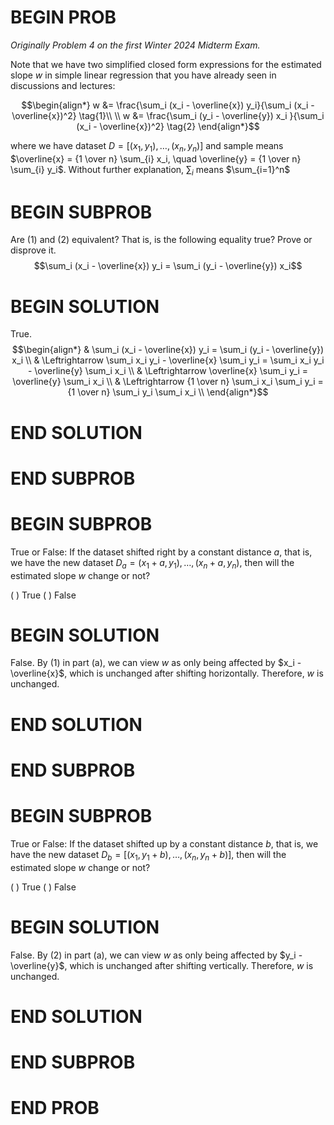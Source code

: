 # BEGIN PROB

_Originally Problem 4 on the first Winter 2024 Midterm Exam._

Note that we have two simplified closed form expressions for the
estimated slope $w$ in simple linear regression that you have already
seen in discussions and lectures:

$$\begin{align*}
         w &= \frac{\sum_i (x_i - \overline{x}) y_i}{\sum_i (x_i - \overline{x})^2} \tag{1}\\ \\
        w &= \frac{\sum_i (y_i - \overline{y}) x_i }{\sum_i (x_i - \overline{x})^2} \tag{2}  
\end{align*}$$ 

where we have dataset
$D = [(x_1,y_1), \ldots, (x_n,y_n)]$ and  sample means &emsp;
$\overline{x} = {1 \over n} \sum_{i} x_i, \quad \overline{y} = {1 \over n} \sum_{i} y_i$.
Without further explanation, $\sum_i$ means $\sum_{i=1}^n$

# BEGIN SUBPROB

Are (1) and (2) equivalent? That is, is the following equality
true? Prove or disprove it.
$$\sum_i (x_i - \overline{x}) y_i = \sum_i (y_i - \overline{y}) x_i$$

# BEGIN SOLUTION

True. 
$$\begin{align*}
    & \sum_i (x_i - \overline{x}) y_i = \sum_i (y_i - \overline{y}) x_i \\
    & \Leftrightarrow  \sum_i x_i y_i - \overline{x} \sum_i y_i = \sum_i x_i y_i - \overline{y} \sum_i x_i \\
    & \Leftrightarrow   \overline{x} \sum_i y_i = \overline{y} \sum_i x_i \\
    & \Leftrightarrow {1 \over n} \sum_i x_i \sum_i y_i = {1 \over n} \sum_i y_i \sum_i x_i \\
\end{align*}$$

# END SOLUTION

# END SUBPROB

# BEGIN SUBPROB

True or False: If the dataset shifted right by a constant distance
$a$, that is, we have the new dataset
$D_a = (x_1 + a,y_1), \ldots, (x_n + a,y_n)$, then will the estimated
slope $w$ change or not?

( ) True 
( ) False

# BEGIN SOLUTION

False. By (1) in part (a), we can view $w$ as only being affected by $x_i - \overline{x}$,
which is unchanged after shifting horizontally. Therefore, $w$ is unchanged.

# END SOLUTION

# END SUBPROB 

# BEGIN SUBPROB

True or False: If the dataset shifted up by a constant distance
$b$, that is, we have the new dataset
$D_b = [(x_1,y_1 + b), \ldots, (x_n,y_n + b)]$, then will the estimated
slope $w$ change or not?

( ) True 
( ) False


# BEGIN SOLUTION

False. By (2) in part (a), we can view $w$ as only being affected by $y_i - \overline{y}$,
which is unchanged after shifting vertically. Therefore, $w$ is unchanged.

# END SOLUTION

# END SUBPROB

# END PROB